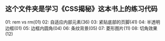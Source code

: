 ## 这个文件夹是学习《CSS揭秘》这本书上的练习代码
01: rem vs rm(01)
02: 自适应内部元素(36)
03: 紧贴底部的页脚(41)
04: 半透明边框(01)
05: 边框内圆角(04)
06: 条纹背景(05)
07: 菱形图片(11)
08: 切角效果(12)


